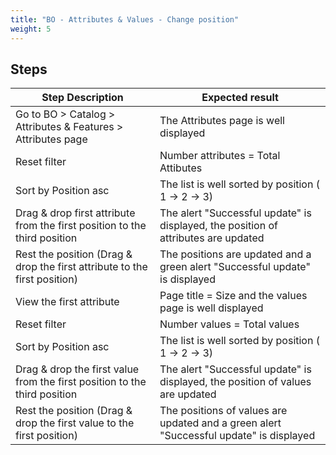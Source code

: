```yaml
---
title: "BO - Attributes & Values - Change position"
weight: 5
---
```

## Steps
| Step Description | Expected result |
| ----- | ----- |
| Go to BO > Catalog > Attributes & Features > Attributes page | The Attributes page is well displayed |
| Reset filter | Number attributes = Total Attibutes |
| Sort by Position asc | The list is well sorted by position ( 1 -> 2 -> 3) |
| Drag & drop first attribute from the first position to the third position | The alert "Successful update" is displayed, the position of attributes are updated |
| Rest the position (Drag & drop the first attribute to the first position) | The positions are updated and a green alert "Successful update" is displayed |
| View the first attribute | Page title = Size and the values page is well displayed |
| Reset filter | Number values = Total values |
| Sort by Position asc | The list is well sorted by position ( 1 -> 2 -> 3) |
| Drag & drop the first value from the first position to the third position | The alert "Successful update" is displayed, the position of values are updated |
| Rest the position (Drag & drop the first value to the first position) | The positions of values are updated and a green alert "Successful update" is displayed |
